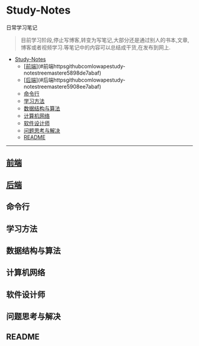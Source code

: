 # Study-Notes
日常学习笔记
> 目前学习阶段,停止写博客,转变为写笔记,大部分还是通过别人的书本,文章,博客或者视频学习.等笔记中的内容可以总结成干货,在发布到网上.



<!-- TOC depthFrom:1 depthTo:6 withLinks:1 updateOnSave:1 orderedList:0 -->

- [Study-Notes](#study-notes)
	- [[前端](https://github.com/LowApe/Study-Notes/tree/master/%E5%89%8D%E7%AB%AF)](#前端httpsgithubcomlowapestudy-notestreemastere5898de7abaf)
	- [[后端](https://github.com/LowApe/Study-Notes/tree/master/%E5%90%8E%E7%AB%AF)](#后端httpsgithubcomlowapestudy-notestreemastere5908ee7abaf)
	- [命令行](#命令行)
	- [学习方法](#学习方法)
	- [数据结构与算法](#数据结构与算法)
	- [计算机网络](#计算机网络)
	- [软件设计师](#软件设计师)
	- [问题思考与解决](#问题思考与解决)
	- [README](#readme)

<!-- /TOC -->

****


## [前端](https://github.com/LowApe/Study-Notes/tree/master/%E5%89%8D%E7%AB%AF)
## [后端](https://github.com/LowApe/Study-Notes/tree/master/%E5%90%8E%E7%AB%AF)
## 命令行
## 学习方法
## 数据结构与算法
## 计算机网络
## 软件设计师
## 问题思考与解决
## README
